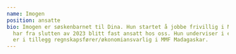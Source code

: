 ```yaml
---
name: Imogen
position: ansatte
bio: Imogen er søskenbarnet til Dina. Hun startet å jobbe frivillig i MMF, men
  har fra slutten av 2023 blitt fast ansatt hos oss. Hun underviser i engelsk og
  er i tillegg regnskapsfører/økonomiansvarlig i MMF Madagaskar.
---
```

